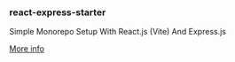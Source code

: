 ### react-express-starter

Simple Monorepo Setup With React.js (Vite) And Express.js

<a href="https://www.dusanstam.com/posts/react-express-monorepo/">More info</a>
